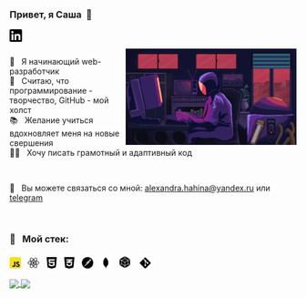 ### Привет, я Саша&nbsp; 🐹

<a href="https://www.linkedin.com/in/alexandra-hahina-4581931a3/" target='_blank'>
  <img align="left" alt="LinkedIn" width="22px" src="./assets/linkedin.svg" />
</a>

<br />
<br />

<img align="right" width="300px" src="https://github.com/Dhatura/Dhatura/blob/main/assets/coding.gif">

🐣&nbsp;&nbsp;&nbsp;Я начинающий web-разработчик<br />
🎨&nbsp;&nbsp;&nbsp;Считаю, что программирование - творчество, GitHub - мой холст<br />
📚&nbsp;&nbsp;&nbsp;Желание учиться вдохновляет меня на новые свершения<br />
👩‍💻&nbsp;&nbsp;&nbsp;Хочу писать грамотный и адаптивный код<br />

<br />

💌&nbsp;&nbsp;&nbsp;Вы можете связаться со мной: alexandra.hahina@yandex.ru или <a href="https://t.me/datura969" target='_blank'>telegram</a><br />

 <br />

  ### 🦾&nbsp;&nbsp;&nbsp;Мой стек:

<p>
  <img height="20" src="./assets/js.svg">&nbsp;&nbsp;
  <img height="20" src="./assets/react.svg" />&nbsp;&nbsp;
  <img height="20" src="./assets/html.svg" />&nbsp;&nbsp;
  <img height="20" src="./assets/css.svg" />&nbsp;&nbsp;
  <img height="20" src="./assets/postman.svg" />&nbsp;&nbsp;
  <img height="20" src="./assets/mongodb.svg" />&nbsp;&nbsp;
  <img height="23" src="./assets/webpack.svg" />&nbsp;&nbsp;
  <img height="25" src="./assets/git.svg" />&nbsp;&nbsp;
</p>

<a href="https://github.com/dhatura">
  <img align="center" src="https://github-readme-stats.vercel.app/api/top-langs/?username=dhatura&layout=compact&count_private=true&&hide_border=true&bg_color=50,ebbba7,cfc7f8&title_color=fff&text_color=fff&icon_color=fff" />
</a>
<a href="https://github.com/dhatura">
  <img align="center" src="https://github-readme-stats.vercel.app/api?username=dhatura&count_private=true&show_icons=true&hide_border=true&bg_color=50,667eea,764ba2&title_color=fff&text_color=fff&icon_color=f2f2f2&hide=issues" />
</a>